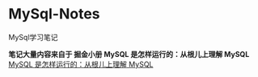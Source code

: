 # MySql-Notes
MySql学习笔记

**笔记大量内容来自于 掘金小册 MySQL 是怎样运行的：从根儿上理解 MySQL** 
[MySQL 是怎样运行的：从根儿上理解 MySQL](https://juejin.im/book/6844733769996304392)

